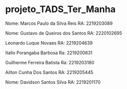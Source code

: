 # projeto_TADS_Ter_Manha

Nome: Marcos Paulo da Silva Reis RA: 2219203089

Nome: Gustavo de Queiros dos Santos RA: 2220102695

Leonardo Luque Novaes 
RA: 2219204639

Itallo Porangaba Barbosa 
Ra: 2219200831

Guilherme Ferreira Batista
Ra: 2219203180

Ailton Cunha Dos Santos
RA: 2219205445

Nome: Davidson Santos Silva RA: 2219201170
